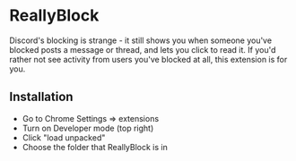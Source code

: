 # ReallyBlock

Discord's blocking is strange - it still shows you when someone you've blocked posts a message or thread, and lets you click to read it. If you'd rather not see activity from users you've blocked at all, this extension is for you.

## Installation

- Go to Chrome Settings => extensions
- Turn on Developer mode (top right)
- Click "load unpacked"
- Choose the folder that ReallyBlock is in
